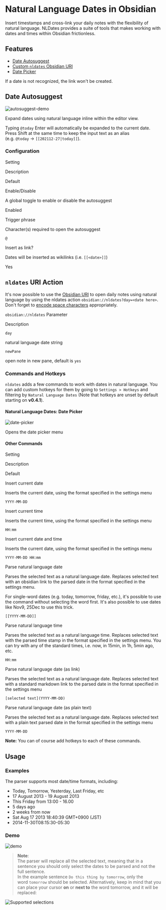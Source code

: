 # Natural Language Dates in Obsidian

Insert timestamps and cross-link your daily notes with the flexibility of natural language. NLDates provides a suite of tools that makes working with dates and times within Obsidian frictionless.

## Features

-   [Date Autosuggest](app://obsidian.md/index.html#date-autosuggest)
-   [Custom `nldates` Obsidian URI](app://obsidian.md/index.html#nldates-uri-action)
-   [Date Picker](app://obsidian.md/index.html#natural-language-dates-date-picker)

If a date is not recognized, the link won't be created.

## Date Autosuggest

![autosuggest-demo](https://user-images.githubusercontent.com/693981/116645561-1d565700-a944-11eb-9166-f55e72dc65bc.gif)

Expand dates using natural language inline within the editor view.

Typing `@today` Enter will automatically be expanded to the current date. Press Shift at the same time to keep the input text as an alias (e.g. `@today` → `[[202112-27|today]]`).

### Configuration

Setting

Description

Default

Enable/Disable

A global toggle to enable or disable the autosuggest

Enabled

Trigger phrase

Character(s) required to open the autosuggest

`@`

Insert as link?

Dates will be inserted as wikilinks (i.e. `[[<date>]]`)

Yes

## `nldates` URI Action

It's now possible to use the [Obsidian URI](https://publish.obsidian.md/help/Advanced+topics/Using+obsidian+URI) to open daily notes using natural language by using the nldates action `obsidian://nldates?day=<date here>`. Don't forget to [encode space characters](https://publish.obsidian.md/help/Advanced+topics/Using+obsidian+URI#Encoding) appropriately.

`obsidian://nldates` Parameter

Description

`day`

natural language date string

`newPane`

open note in new pane, default is `yes`

### Commands and Hotkeys

`nldates` adds a few commands to work with dates in natural language. You can add custom hotkeys for them by going to `Settings > Hotkeys` and filtering by `Natural Language Dates` (Note that hotkeys are unset by default starting on **v0.4.1**).

#### Natural Language Dates: Date Picker

![date-picker](app://obsidian.md/assets/date-picker.png)

Opens the date picker menu

#### Other Commands

Setting

Description

Default

Insert current date

Inserts the current date, using the format specified in the settings menu

`YYYY-MM-DD`

Insert current time

Inserts the current time, using the format specified in the settings menu

`HH:mm`

Insert current date and time

Inserts the current date, using the format specified in the settings menu

`YYYY-MM-DD HH:mm`

Parse natural language date

Parses the selected text as a natural language date. Replaces selected text with an obsidian link to the parsed date in the format specified in the settings menu.  
  
For single-word dates (e.g. today, tomorrow, friday, etc.), it's possible to use the command without selecting the word first. It's also possible to use dates like Nov9, 25Dec to use this trick.

`[[YYYY-MM-DD]]`

Parse natural language time

Parses the selected text as a natural language time. Replaces selected text with the parsed time stamp in the format specified in the settings menu. You can try with any of the standard times, i.e. now, in 15min, in 1h, 5min ago, etc.

`HH:mm`

Parse natural language date (as link)

Parses the selected text as a natural language date. Replaces selected text with a standard markdown link to the parsed date in the format specified in the settings menu

`[selected text](YYYY-MM-DD)`

Parse natural language date (as plain text)

Parses the selected text as a natural language date. Replaces selected text with a plain text parsed date in the format specified in the settings menu

`YYYY-MM-DD`

**Note:** You can of course add hotkeys to each of these commands.

## Usage

### Examples

The parser supports most date/time formats, including:

-   Today, Tomorrow, Yesterday, Last Friday, etc
-   17 August 2013 - 19 August 2013
-   This Friday from 13:00 - 16.00
-   5 days ago
-   2 weeks from now
-   Sat Aug 17 2013 18:40:39 GMT+0900 (JST)
-   2014-11-30T08:15:30-05:30

### Demo

![demo](https://user-images.githubusercontent.com/5426039/89716767-1d768700-d9b0-11ea-99cf-b3bb6846a872.gif)

> **Note**:  
> The parser will replace all the selected text, meaning that in a sentence you should only select the dates to be parsed and not the full sentence.  
> In the example sentence `Do this thing by tomorrow`, only the word `tomorrow` should be selected. Alternatively, keep in mind that you can place your cursor **on** or **next to** the word tomorrow, and it will be replaced:

![Supported selections](https://user-images.githubusercontent.com/5426039/98358876-a640a580-2027-11eb-8efc-015362a94321.gif)